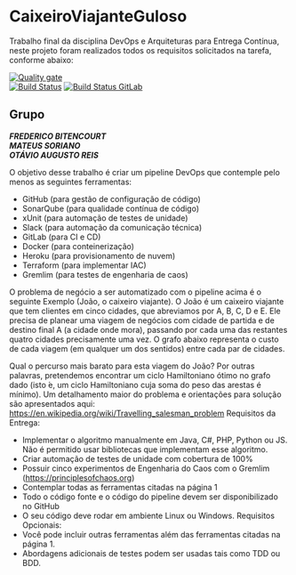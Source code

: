 # CaixeiroViajanteGuloso
Trabalho final da disciplina DevOps e Arquiteturas para Entrega Contínua, neste projeto foram realizados todos os requisitos solicitados na tarefa, conforme abaixo:

[![Quality gate](https://sonarcloud.io/api/project_badges/quality_gate?project=otavioreis_CaixeiroViajanteGuloso)](https://sonarcloud.io/dashboard?id=otavioreis_CaixeiroViajanteGuloso) <br/>
[![Build Status](https://dev.azure.com/arquiteturadevops/CaixeiroViajanteGuloso/_apis/build/status/otavioreis.CaixeiroViajanteGuloso?branchName=master)](https://dev.azure.com/arquiteturadevops/CaixeiroViajanteGuloso/_build/latest?definitionId=7&branchName=master)
[![Build Status GitLab](https://gitlab.com/otavioreis/CaixeiroViajanteGuloso/badges/master/pipeline.svg)](https://gitlab.com/otavioreis/CaixeiroViajanteGuloso/badges/master/pipeline.svg)
## Grupo
**_FREDERICO BITENCOURT_**<br />
**_MATEUS SORIANO_**<br />
**_OTÁVIO AUGUSTO REIS_**<br />

O objetivo desse trabalho é criar um pipeline DevOps que contemple pelo menos as seguintes
ferramentas:
- GitHub (para gestão de configuração de código)
- SonarQube (para qualidade contínua de código)
- xUnit (para automação de testes de unidade)
- Slack (para automação da comunicação técnica)
- GitLab (para CI e CD)
- Docker (para conteinerização)
- Heroku (para provisionamento de nuvem)
- Terraform (para implementar IAC)
- Gremlim (para testes de engenharia de caos)

O problema de negócio a ser automatizado com o pipeline acima é o seguinte
Exemplo (João, o caixeiro viajante). O João é um caixeiro viajante que tem clientes em cinco
cidades, que abreviamos por A, B, C, D e E. Ele precisa de planear uma viagem de negócios com
cidade de partida e de destino final A (a cidade onde mora), passando por cada uma das
restantes quatro cidades precisamente uma vez. O grafo abaixo representa o custo de cada
viagem (em qualquer um dos sentidos) entre cada par de cidades.

Qual o percurso mais barato para esta viagem do João? Por outras palavras, pretendemos
encontrar um ciclo Hamiltoniano ótimo no grafo dado (isto ́e, um ciclo Hamiltoniano cuja soma do
peso das arestas é mínimo).
Um detalhamento maior do problema e orientações para solução são apresentados aqui:
https://en.wikipedia.org/wiki/Travelling_salesman_problem
Requisitos da Entrega:
- Implementar o algoritmo manualmente em Java, C#, PHP, Python ou JS. Não é
permitido usar bibliotecas que implementam esse algoritmo.
- Criar automação de testes de unidade com cobertura de 100%
- Possuir cinco experimentos de Engenharia do Caos com o Gremlim
(https://principlesofchaos.org)
- Contemplar todas as ferramentas citadas na página 1
- Todo o código fonte e o código do pipeline devem ser disponibilizado no GitHub
- O seu código deve rodar em ambiente Linux ou Windows.
Requisitos Opcionais:
- Você pode incluir outras ferramentas além das ferramentas citadas na página 1.
- Abordagens adicionais de testes podem ser usadas tais como TDD ou BDD.
